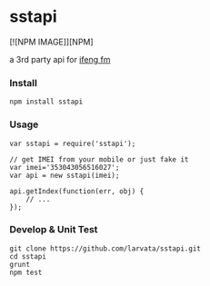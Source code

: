 sstapi
======

[![NPM IMAGE]][NPM]

a 3rd party api for [ifeng fm](http://diantai.ifeng.com/)


### Install

	npm install sstapi

### Usage

	var sstapi = require('sstapi');

	// get IMEI from your mobile or just fake it
	var imei='353043056516027';
	var api = new sstapi(imei);

	api.getIndex(function(err, obj) {
		// ...
	});

### Develop & Unit Test

	git clone https://github.com/larvata/sstapi.git
	cd sstapi
	grunt
	npm test